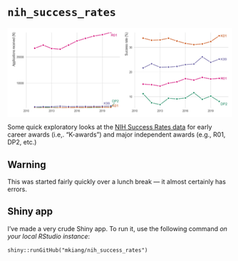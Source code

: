 
<!-- README.md is generated from README.Rmd. Please edit that file -->

# `nih_success_rates`

<p align="center">

<img src="./fig1.jpg" width="750px" style="display: block; margin: auto;" />

</p>

Some quick exploratory looks at the [NIH Success Rates
data](https://report.nih.gov/success_rates/) for early career awards
(i.e,. “K-awards”) and major independent awards (e.g., R01, DP2, etc.)

## Warning

This was started fairly quickly over a lunch break — it almost certainly
has errors.

## Shiny app

I’ve made a very crude Shiny app. To run it, use the following command
*on your local RStudio instance*:

    shiny::runGitHub("mkiang/nih_success_rates")
